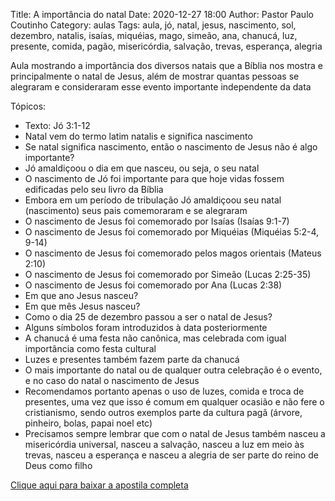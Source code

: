 Title: A importância do natal
Date: 2020-12-27 18:00
Author: Pastor Paulo Coutinho
Category: aulas
Tags: aula, jó, natal, jesus, nascimento, sol, dezembro, natalis, isaías, miquéias, mago, simeão, ana, chanucá, luz, presente, comida, pagão, misericórdia, salvação, trevas, esperança, alegria

Aula mostrando a importância dos diversos natais que a Bíblia nos mostra e principalmente o natal de Jesus, além de mostrar quantas pessoas se alegraram e consideraram esse evento importante independente da data

Tópicos:

- Texto: Jó 3:1-12
- Natal vem do termo latim natalis e significa nascimento
- Se natal significa nascimento, então o nascimento de Jesus não é algo importante?
- Jó amaldiçoou o dia em que nasceu, ou seja, o seu natal
- O nascimento de Jó foi importante para que hoje vidas fossem edificadas pelo seu livro da Bíblia
- Embora em um período de tribulação Jó amaldiçoou seu natal (nascimento) seus pais comemoraram e se alegraram
- O nascimento de Jesus foi comemorado por Isaías (Isaías 9:1-7)
- O nascimento de Jesus foi comemorado por Miquéias (Miquéias 5:2-4, 9-14)
- O nascimento de Jesus foi comemorado pelos magos orientais (Mateus 2:10)
- O nascimento de Jesus foi comemorado por Simeão (Lucas 2:25-35)
- O nascimento de Jesus foi comemorado por Ana (Lucas 2:38)
- Em que ano Jesus nasceu?
- Em que mês Jesus nasceu?
- Como o dia 25 de dezembro passou a ser o natal de Jesus?
- Alguns símbolos foram introduzidos à data posteriormente
- A chanucá é uma festa não canônica, mas celebrada com igual importância como festa cultural
- Luzes e presentes também fazem parte da chanucá
- O mais importante do natal ou de qualquer outra celebração é o evento, e no caso do natal o nascimento de Jesus
- Recomendamos portanto apenas o uso de luzes, comida e troca de presentes, uma vez que isso é comum em qualquer ocasião e não fere o cristianismo, sendo outros exemplos parte da cultura pagã (árvore, pinheiro, bolas, papai noel etc)
- Precisamos sempre lembrar que com o natal de Jesus também nasceu a misericórdia universal, nasceu a salvação, nasceu a luz em meio às trevas, nasceu a esperança e nasceu a alegria de ser parte do reino de Deus como filho


[Clique aqui para baixar a apostila completa](https://www.dropbox.com/s/gefzssfk0i663sk/Aula%20EBD%20-%20A%20import%C3%A2ncia%20do%20natal%20-%2027_12_2020.pdf?dl=1)
